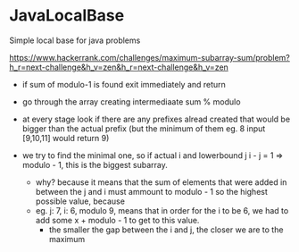 # JavaLocalBase
 Simple local base for java problems

https://www.hackerrank.com/challenges/maximum-subarray-sum/problem?h_r=next-challenge&h_v=zen&h_r=next-challenge&h_v=zen


- if sum of modulo-1 is found exit immediately and return

- go through the array creating intermediaate sum % modulo
- at every stage look if there are any prefixes alread created that would be bigger than the actual prefix (but the minimum of them eg. 8 input [9,10,11] would return 9)
- we try to find the minimal one, so if actual i and lowerbound j i - j = 1 => modulo - 1, this is the biggest subarray.
  - why? because it means that the sum of elements that were added in between the j and i must ammount to modulo - 1 so the highest possible value, because
  - eg. j: 7, i: 6, modulo 9, means that in order for the i to be 6, we had to add some x + modulo - 1 to get to this value.
    - the smaller the gap between the i and j, the closer we are to the maximum